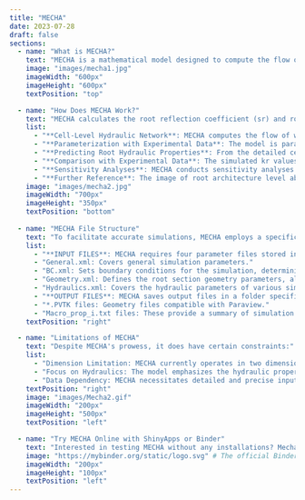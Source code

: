 ```yaml
---
title: "MECHA"
date: 2023-07-28
draft: false
sections:
  - name: "What is MECHA?"
    text: "MECHA is a mathematical model designed to compute the flow of water through various parts of individual cells in a complete root cross-section. This includes the cell walls, membranes, and plasmodesmata. The model takes into account detailed root anatomical descriptions and a minimal set of cell-level hydraulic properties. It uses experimental data on the permeability of cell walls, membranes, and plasmodesmata. The model also considers hydraulic principles at both the cell and root segment scales. Dive deeper into MECHA by visiting its [official site](https://mecharoot.github.io/)."
    image: "images/mecha1.jpg"
    imageWidth: "600px"    
    imageHeight: "600px"  
    textPosition: "top"

  - name: "How Does MECHA Work?"
    text: "MECHA calculates the root reflection coefficient (sr) and root radial hydraulic conductivity (kr) by combining root anatomical data with cell hydraulic properties. It simulates water flow at the cellular level, resulting in kr predictions that align with experimental findings. MECHA seamlessly transitions from cell-level hydraulics to the broader root cross-section, offering an in-depth view of water transport in roots. Here's a breakdown of how kr of roots are computed in MECHA:"
    list:
      - "**Cell-Level Hydraulic Network**: MECHA computes the flow of water through the walls, membranes, and plasmodesmata of each individual cell throughout a complete root cross-section. This detailed hydraulic network at the cell level provides the foundation for upscaling."
      - "**Parameterization with Experimental Data**: The model is parameterized using experimental cell-scale hydraulic properties. These properties include:Conductivity of plasma membranes (Lp), Conductivity of cell walls (kw), and Conductance of plasmodesmata (KPD)"
      - "**Predicting Root Hydraulic Properties**: From the detailed cell-level computations, MECHA predicts the root reflection coefficient (sr) and root radial hydraulic conductivity (kr) for the root cylinder approach used in plant-scale models. This prediction connects hydraulic theories across scales. "
      - "**Comparison with Experimental Data**: The simulated kr values from MECHA fall within the range of measured kr values for maize roots. The model's predictions are validated by comparing them with experimental data from literature."
      - "**Sensitivity Analyses**: MECHA conducts sensitivity analyses to quantify the impact of various cell hydraulic properties on kr. For instance, the model assesses the sensitivity of kr to the permeability of cortex cells (Lp) and other parameters."
      - "**Further Reference**: The image of root architecture level above as well as Mecha working details was taken from the following [publication.](https://doi.org/10.1002/pld3.334)"
    image: "images/mecha2.jpg"
    imageWidth: "700px"
    imageHeight: "350px"
    textPosition: "bottom"  
    
  - name: "MECHA File Structure"
    text: "To facilitate accurate simulations, MECHA employs a specific file structure. Familiarizing yourself with this structure can optimize your usage of the model."
    list:
      - "**INPUT FILES**: MECHA requires four parameter files stored in the /in folder:"
      - "General.xml: Covers general simulation parameters."
      - "BC.xml: Sets boundary conditions for the simulation, determining if the soil is dry, wet, or partially in contact with the root."
      - "Geometry.xml: Defines the root section geometry parameters, allowing you to select the root section for the simulation."
      - "Hydraulics.xml: Covers the hydraulic parameters of various simulation variables."
      - "**OUTPUT FILES**: MECHA saves output files in a folder specified in the General.xml input file, under the Output tag. These files include:"
      - "*.PVTK files: Geometry files compatible with Paraview."
      - "Macro_prop_i.txt files: These provide a summary of simulation results, incorporating the radial data."
    textPosition: "right"

  - name: "Limitations of MECHA"
    text: "Despite MECHA's prowess, it does have certain constraints:"
    list:
      - "Dimension Limitation: MECHA currently operates in two dimensions, potentially affecting its precision in predicting water pressure and root flow."
      - "Focus on Hydraulics: The model emphasizes the hydraulic properties of cells, potentially overlooking other environmental factors impacting plant water relations."
      - "Data Dependency: MECHA necessitates detailed and precise input data, incorporating assumptions that might not encompass the intricacies of real-world processes."
    textPosition: "right"
    image: "images/Mecha2.gif"
    imageWidth: "200px"    
    imageHeight: "500px"  
    textPosition: "left"

  - name: "Try MECHA Online with ShinyApps or Binder"
    text: "Interested in testing MECHA without any installations? Mecha [team](/Phenorob-DAA/members/) have the perfect solution for you – [ShinyApps](https://plantmodelling.shinyapps.io/mecha/) and [Binder](https://mybinder.org/v2/gh/HeymansAdrien/GranarMecha/main). In just one click, immerse yourself in an interactive environment, exploring the code and data of this model."
    image: "https://mybinder.org/static/logo.svg" # The official Binder logo
    imageWidth: "200px"
    imageHeight: "100px"
    textPosition: "left"   
---
```

